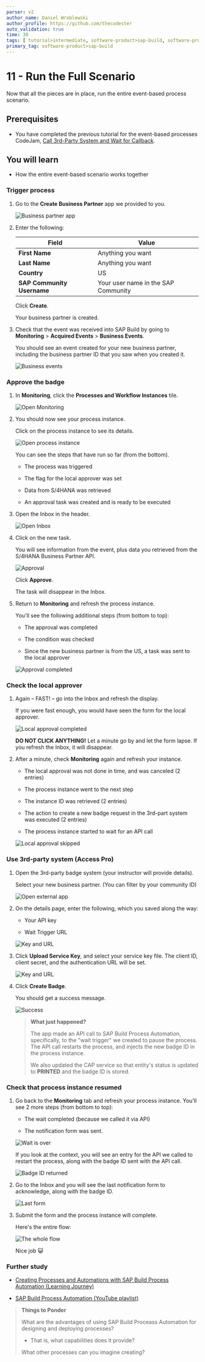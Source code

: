 ```yaml
---
parser: v2
author_name: Daniel Wroblewski
author_profile: https://github.com/thecodester
auto_validation: true
time: 30
tags: [ tutorial>intermediate, software-product>sap-build, software-product>sap-integration-suite, software-product>sap-build-process-automation]
primary_tag: software-product>sap-build
---
```


# 11 - Run the Full Scenario

<!-- description --> Now that all the pieces are in place, run the entire event-based process scenario.
   

## Prerequisites
- You have completed the previous tutorial for the event-based processes CodeJam, [Call 3rd-Party System and Wait for Callback](codejam-events-process-10).

## You will learn
- How the entire event-based scenario works together





### Trigger process
1. Go to the **Create Business Partner** app we provided to you.

    ![Business partner app](assets/BP1.png)

2. Enter the following:

    | Field | Value |
    |-------|--------|
    | **First Name** | Anything you want | 
    | **Last Name** | Anything you want | 
    | **Country** | US |      
    | **SAP Community Username** | Your user name in the SAP Community |      

    Click **Create**.

    Your business partner is created.

3. Check that the event was received into SAP Build by going to **Monitoring** > **Acquired Events** > **Business Events**.
   
    You should see an event created for your new business partner, including the business partner ID that you saw when you created it.

    ![Business events](assets/BP5.png)




### Approve the badge
1. In **Monitoring**, click the **Processes and Workflow Instances** tile.

    ![Open Monitoring](assets/monitor1.png)

2. You should now see your process instance.

    Click on the process instance to see its details.
    
    ![Open process instance](assets/monitor2.png)

    You can see the steps that have run so far (from the bottom).

    - The process was triggered

    - The flag for the local approver was set

    - Data from S/4HANA was retrieved

    - An approval task was created and is ready to be executed

3. Open the Inbox in the header.

    ![Open Inbox](assets/monitor3.png)

4. Click on the new task. 

    You will see information from the event, plus data you retrieved from the S/4HANA Business Partner API.

    ![Approval](assets/monitor4.png)

    Click **Approve**.

    The task will disappear in the Inbox. 

5. Return to **Monitoring** and refresh the process instance.

    You'll see the following additional steps (from bottom to top):
 
    - The approval was completed
 
    - The condition was checked
 
    - Since the new business partner is from the US, a task was sent to the local approver 

    ![Approval completed](assets/monitor5.png)

### Check the local approver
1. Again – FAST! – go into the Inbox and refresh the display. 

    If you were fast enough, you would have seen the form for the local approver.

    ![Local approval completed](assets/monitor6.png)

    **DO NOT CLICK ANYTHING!** Let a minute go by and let the form lapse. If you refresh the Inbox, it will disappear.

2. After a minute, check **Monitoring** again and refresh your instance.

    - The local approval was not done in time, and was canceled (2 entries)

    - The process instance went to the next step

    - The instance ID was retrieved (2 entries)

    - The action to create a new badge request in the 3rd-part system was executed (2 entries)

    - The process instance started to wait for an API call

    ![Local approval skipped](assets/monitor7.png)





### Use 3rd-party system (Access Pro)
1. Open the 3rd-party badge system (your instructor will provide details). 

    Select your new business partner. (You can filter by your community ID)

    ![Open external app](assets/monitor8.png)

2. On the details page, enter the following, which you saved along the way:

    - Your API key

    - Wait Trigger URL

    ![Key and URL](assets/monitor9.png)

3. Click **Upload Service Key**, and select your service key file. The client ID, client secret, and the authentication URL will be set.

    ![Key and URL](assets/monitor10.png)

4. Click **Create Badge**.

    You should get a success message.

    ![Success](assets/monitor11.png)

    >**What just happened?**
    >
    >The app made an API call to SAP Build Process Automation, specifically, to the "wait trigger" we created to pause the process. The API call restarts the process, and injects the new badge ID in the process instance.
    >
    >We also updated the CAP service so that entity's status is updated to **PRINTED** and the badge ID is stored.    

### Check that process instance resumed

1. Go back to the **Monitoring** tab and refresh your process instance. You'll see 2 more steps (from bottom to top):

    - The wait completed (because we called it via API)

    - The notification form was sent.

    ![Wait is over](assets/monitor12.png)

    If you look at the context, you will see an entry for the API we called to restart the process, along with the badge ID sent with the API call.

    ![Badge ID returned](assets/monitor13.png)
    
2. Go to the Inbox and you will see the last notification form to acknowledge, along with the badge ID.

    ![Last form](assets/monitor14.png)

3. Submit the form and the process instance will complete.

    Here's the entire flow:

    ![The whole flow](assets/monitor15.png)

    Nice job 😺






### Further study

- [Creating Processes and Automations with SAP Build Process Automation (Learning Journey)](https://learning.sap.com/learning-journeys/create-processes-and-automations-with-sap-build-process-automation)

- [SAP Build Process Automation (YouTube playlist)](https://www.youtube.com/playlist?list=PL6RpkC85SLQBePo670YRglVJqaX_YaUtJ)





>**Things to Ponder**
>
>What are the advantages of using SAP Build Proceass Automation for designing and deploying processes?
>
>   - That is, what capabilities does it provide?
>
>What other processes can you imagine creating?


    